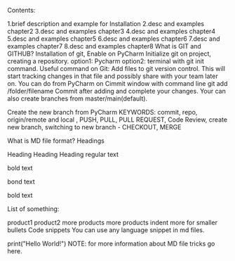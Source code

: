 Contents:

1.brief description and example for Installation
2.desc and examples chapter2
3.desc and examples chapter3
4.desc and examples chapter4
5.desc and examples chapter5
6.desc and examples chapter6
7.desc and examples chapter7
8.desc and examples chapter8
What is GIT and GITHUB?
Installation of git, Enable on PyCharm
Initialize git on project, creating a repository.
option1: Pycharm
option2: terminal with git init command.
Useful command on Git:
Add files to git version control. This will start tracking changes in that file and possibly share with your team later on.
You can do from PyCharm on Cimmit window
with command line git add /folder/filename
Commit after adding and complete your changes.
Your can also create branches from master/main(default).

Create the new branch from PyCharm
KEYWORDS: commit, repo, origin/remote and local , PUSH, PULL, PULL REQUEST, Code Review, create new branch, switching to new branch - CHECKOUT, MERGE

What is MD file format?
Headings

Heading
Heading
Heading
regular text

bold text

bond text

bold text

List of something:

product1
product2
more products
more products
indent more for smaller bullets
Code snippets
You can use any language snippet in md files.

print("Hello World!")
NOTE: for more information about MD file tricks go here.